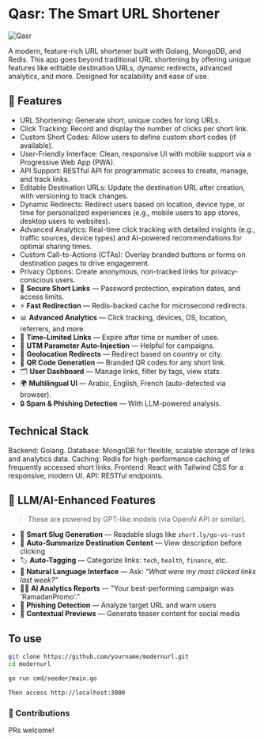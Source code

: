 # Qasr: The Smart URL Shortener
![Qasr](https://github.com/user-attachments/assets/479a9d00-bedb-4fd1-8993-1a6d9c5b5a1d)

A modern, feature-rich URL shortener built with Golang, MongoDB, and Redis. This app goes beyond traditional URL shortening by offering unique features like editable destination URLs, dynamic redirects, advanced analytics, and more. Designed for scalability and ease of use.

## 🚀 Features

- URL Shortening: Generate short, unique codes for long URLs.
- Click Tracking: Record and display the number of clicks per short link.
- Custom Short Codes: Allow users to define custom short codes (if available).
- User-Friendly Interface: Clean, responsive UI with mobile support via a Progressive Web App (PWA).
- API Support: RESTful API for programmatic access to create, manage, and track links.
- Editable Destination URLs: Update the destination URL after creation, with versioning to track changes.
- Dynamic Redirects: Redirect users based on location, device type, or time for personalized experiences (e.g., mobile users to app stores, desktop users to websites).
- Advanced Analytics: Real-time click tracking with detailed insights (e.g., traffic sources, device types) and AI-powered recommendations for optimal sharing times.
- Custom Call-to-Actions (CTAs): Overlay branded buttons or forms on destination pages to drive engagement.
- Privacy Options: Create anonymous, non-tracked links for privacy-conscious users.
- 🔐 **Secure Short Links** — Password protection, expiration dates, and access limits.
- ⚡ **Fast Redirection** — Redis-backed cache for microsecond redirects.
- 📊 **Advanced Analytics** — Click tracking, devices, OS, location, referrers, and more.
- 📅 **Time-Limited Links** — Expire after time or number of uses.
- 🧾 **UTM Parameter Auto-Injection** — Helpful for campaigns.
- 🧭 **Geolocation Redirects** — Redirect based on country or city.
- 📱 **QR Code Generation** — Branded QR codes for any short link.
- 🗂️ **User Dashboard** — Manage links, filter by tags, view stats.
- 🌍 **Multilingual UI** — Arabic, English, French (auto-detected via browser).
- 🔒 **Spam & Phishing Detection** — With LLM-powered analysis.

## Technical Stack

Backend: Golang.
Database: MongoDB for flexible, scalable storage of links and analytics data.
Caching: Redis for high-performance caching of frequently accessed short links.
Frontend: React with Tailwind CSS for a responsive, modern UI.
API: RESTful endpoints.

## 🧠 LLM/AI-Enhanced Features

> These are powered by GPT-like models (via OpenAI API or similar).

- 🧠 **Smart Slug Generation** — Readable slugs like `short.ly/go-vs-rust`
- 🧾 **Auto-Summarize Destination Content** — View description before clicking
- 🏷️ **Auto-Tagging** — Categorize links: `tech`, `health`, `finance`, etc.
- 💬 **Natural Language Interface** — Ask: *"What were my most clicked links last week?"*
- 🧑‍💻 **AI Analytics Reports** — "Your best-performing campaign was 'RamadanPromo'."
- 🧪 **Phishing Detection** — Analyze target URL and warn users
- 🧬 **Contextual Previews** — Generate teaser content for social media

## To use

```bash
git clone https://github.com/yourname/modernurl.git
cd modernurl

go run cmd/seeder/main.go

Then access http://localhost:3000

```
### 🙌 Contributions
PRs welcome! 
